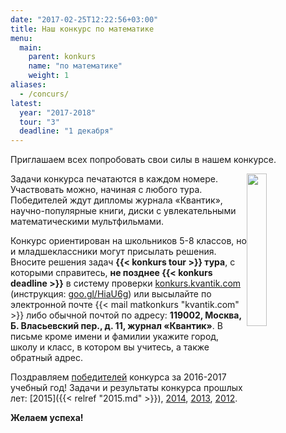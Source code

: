 ```yaml
---
date: "2017-02-25T12:22:56+03:00"
title: Наш конкурс по математике
menu: 
  main:
    parent: konkurs
    name: "по математике"
    weight: 1
aliases:
  - /concurs/
latest: 
  year: "2017-2018"
  tour: "3"
  deadline: "1 декабря"
---
```


Приглашаем всех попробовать свои силы в нашем
конкурсе.

<img src="winner.png" width="25%" height="25%" style="margin-top: 0px; margin-bottom: 0px; margin-left: 0px; margin-right: 0px;float:right;" >

Задачи конкурса печатаются в каждом номере. Участвовать можно, начиная с любого тура. Победителей ждут дипломы журнала «Квантик», научно-популярные книги, диски с увлекательными математическими мультфильмами.


Конкурс ориентирован на школьников 5-8 классов, но и младшеклассники могут присылать решения. Вносите решения задач **{{< konkurs tour >}} тура**, с которыми справитесь, **не позднее {{< konkurs deadline >}}** в систему проверки [konkurs.kvantik.com](http://konkurs.kvantik.com) (инструкция: [goo.gl/HiaU6g](https://goo.gl/HiaU6g)) или высылайте по электронной почте {{< mail matkonkurs "kvantik.com" >}}
либо обычной почтой по адресу: **119002, Москва, Б. Власьевский пер., д. 11, журнал «Квантик»**. В письме кроме имени и фамилии укажите город, школу и класс, в котором вы учитесь, а также обратный адрес.

Поздравляем [победителей](files/winners2017-11.pdf) конкурса за 2016-2017 учебный год!
Задачи и результаты конкурса прошлых лет: [2015]({{< relref "2015.md" >}}), [2014](), [2013](), [2012]().

**Желаем успеха!**

